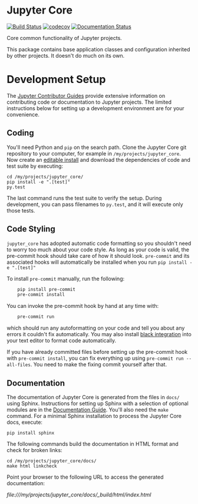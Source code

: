 # Jupyter Core

[![Build Status](https://github.com/jupyter/jupyter-core/actions/workflows/test.yml/badge.svg?query=branch%3Amain++)](https://github.com/jupyter/jupyter-core/actions/workflows/test.yml/badge.svg?query=branch%3Amain++)
[![codecov](https://codecov.io/gh/jupyter/jupyter_core/branch/main/graph/badge.svg?token=IRZuxPXamU)](https://codecov.io/gh/jupyter/jupyter_core)
[![Documentation Status](https://readthedocs.org/projects/jupyter-core/badge/?version=latest)](http://jupyter-core.readthedocs.io/en/latest/?badge=latest)

Core common functionality of Jupyter projects.

This package contains base application classes and configuration inherited by other projects.
It doesn't do much on its own.

# Development Setup

The [Jupyter Contributor Guides](https://docs.jupyter.org/en/latest/contributing/content-contributor.html) provide extensive information on contributing code or documentation to Jupyter projects. The limited instructions below for setting up a development environment are for your convenience.

## Coding

You'll need Python and `pip` on the search path. Clone the Jupyter Core git repository to your computer, for example in `/my/projects/jupyter_core`.
Now create an [editable install](https://pip.pypa.io/en/stable/reference/pip_install/#editable-installs)
and download the dependencies of code and test suite by executing:

```
cd /my/projects/jupyter_core/
pip install -e ".[test]"
py.test
```

The last command runs the test suite to verify the setup. During development, you can pass filenames to `py.test`, and it will execute only those tests.

## Code Styling

`jupyter_core` has adopted automatic code formatting so you shouldn't
need to worry too much about your code style.
As long as your code is valid,
the pre-commit hook should take care of how it should look.
`pre-commit` and its associated hooks will automatically be installed when
you run `pip install -e ".[test]"`

To install `pre-commit` manually, run the following:

```bash
    pip install pre-commit
    pre-commit install
```

You can invoke the pre-commit hook by hand at any time with:

```bash
    pre-commit run
```

which should run any autoformatting on your code
and tell you about any errors it couldn't fix automatically.
You may also install [black integration](https://github.com/psf/black#editor-integration)
into your text editor to format code automatically.

If you have already committed files before setting up the pre-commit
hook with `pre-commit install`, you can fix everything up using
`pre-commit run --all-files`. You need to make the fixing commit
yourself after that.

## Documentation

The documentation of Jupyter Core is generated from the files in `docs/` using Sphinx. Instructions for setting up Sphinx with a selection of optional modules are in the [Documentation Guide](https://docs.jupyter.org/en/latest/contributing/content-contributor.html). You'll also need the `make` command.
For a minimal Sphinx installation to process the Jupyter Core docs, execute:

```
pip install sphinx
```

The following commands build the documentation in HTML format and check for broken links:

```
cd /my/projects/jupyter_core/docs/
make html linkcheck
```

Point your browser to the following URL to access the generated documentation:

_file:///my/projects/jupyter_core/docs/\_build/html/index.html_
